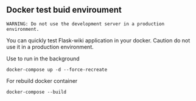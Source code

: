 Docker test buid enviroument
----

```
WARNING: Do not use the development server in a production environment.
```
You can quickly test Flask-wiki application in your docker. Caution do not use it in a production environment.

Use to run in the background
```
docker-compose up -d --force-recreate
```
For rebuild docker container
```
docker-compose --build
```